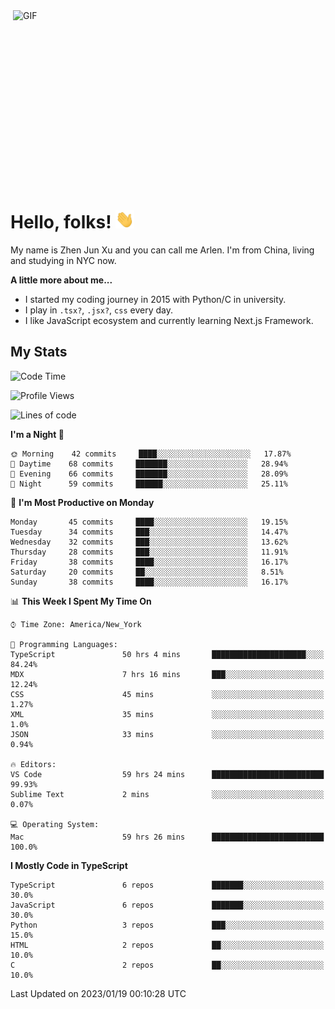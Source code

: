 <img align="right" alt="GIF" src="https://media.giphy.com/media/xUA7bdpLxQhsSQdyog/giphy.gif" width="500" height="320" />

# Hello, folks! <img src="https://raw.githubusercontent.com/arlenxuzj/arlenxuzj/master/assets/wave.gif" width="30px">

My name is Zhen Jun Xu and you can call me Arlen. I'm from China, living and studying in NYC now.

**A little more about me...**

 - I started my coding journey in 2015 with Python/C in university.
 - I play in `.tsx?`, `.jsx?`, `css` every day.
 - I like JavaScript ecosystem and currently learning Next.js Framework.

## My Stats

<!--START_SECTION:waka-->
![Code Time](http://img.shields.io/badge/Code%20Time-2%2C956%20hrs%2018%20mins-blue)

![Profile Views](http://img.shields.io/badge/Profile%20Views-7-blue)

![Lines of code](https://img.shields.io/badge/From%20Hello%20World%20I%27ve%20Written-322%20Thousand%20lines%20of%20code-blue)

**I'm a Night 🦉** 

```text
🌞 Morning    42 commits     ████░░░░░░░░░░░░░░░░░░░░░   17.87% 
🌆 Daytime    68 commits     ███████░░░░░░░░░░░░░░░░░░   28.94% 
🌃 Evening    66 commits     ███████░░░░░░░░░░░░░░░░░░   28.09% 
🌙 Night      59 commits     ██████░░░░░░░░░░░░░░░░░░░   25.11%

```
📅 **I'm Most Productive on Monday** 

```text
Monday       45 commits     ████░░░░░░░░░░░░░░░░░░░░░   19.15% 
Tuesday      34 commits     ███░░░░░░░░░░░░░░░░░░░░░░   14.47% 
Wednesday    32 commits     ███░░░░░░░░░░░░░░░░░░░░░░   13.62% 
Thursday     28 commits     ███░░░░░░░░░░░░░░░░░░░░░░   11.91% 
Friday       38 commits     ████░░░░░░░░░░░░░░░░░░░░░   16.17% 
Saturday     20 commits     ██░░░░░░░░░░░░░░░░░░░░░░░   8.51% 
Sunday       38 commits     ████░░░░░░░░░░░░░░░░░░░░░   16.17%

```


📊 **This Week I Spent My Time On** 

```text
⌚︎ Time Zone: America/New_York

💬 Programming Languages: 
TypeScript               50 hrs 4 mins       █████████████████████░░░░   84.24% 
MDX                      7 hrs 16 mins       ███░░░░░░░░░░░░░░░░░░░░░░   12.24% 
CSS                      45 mins             ░░░░░░░░░░░░░░░░░░░░░░░░░   1.27% 
XML                      35 mins             ░░░░░░░░░░░░░░░░░░░░░░░░░   1.0% 
JSON                     33 mins             ░░░░░░░░░░░░░░░░░░░░░░░░░   0.94%

🔥 Editors: 
VS Code                  59 hrs 24 mins      █████████████████████████   99.93% 
Sublime Text             2 mins              ░░░░░░░░░░░░░░░░░░░░░░░░░   0.07%

💻 Operating System: 
Mac                      59 hrs 26 mins      █████████████████████████   100.0%

```

**I Mostly Code in TypeScript** 

```text
TypeScript               6 repos             ███████░░░░░░░░░░░░░░░░░░   30.0% 
JavaScript               6 repos             ███████░░░░░░░░░░░░░░░░░░   30.0% 
Python                   3 repos             ███░░░░░░░░░░░░░░░░░░░░░░   15.0% 
HTML                     2 repos             ██░░░░░░░░░░░░░░░░░░░░░░░   10.0% 
C                        2 repos             ██░░░░░░░░░░░░░░░░░░░░░░░   10.0%

```



 Last Updated on 2023/01/19 00:10:28 UTC
<!--END_SECTION:waka-->
